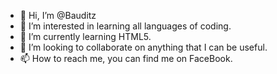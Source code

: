 - 👋 Hi, I’m @Bauditz
- 👀 I’m interested in learning all languages of coding.
- 🌱 I’m currently learning HTML5.
- 💞️ I’m looking to collaborate on anything that I can be useful.
- 📫 How to reach me, you can find me on FaceBook.

<!---
Bauditz/Bauditz is a ✨ special ✨ repository because its `README.md` (this file) appears on your GitHub profile.
You can click the Preview link to take a look at your changes.
--->
